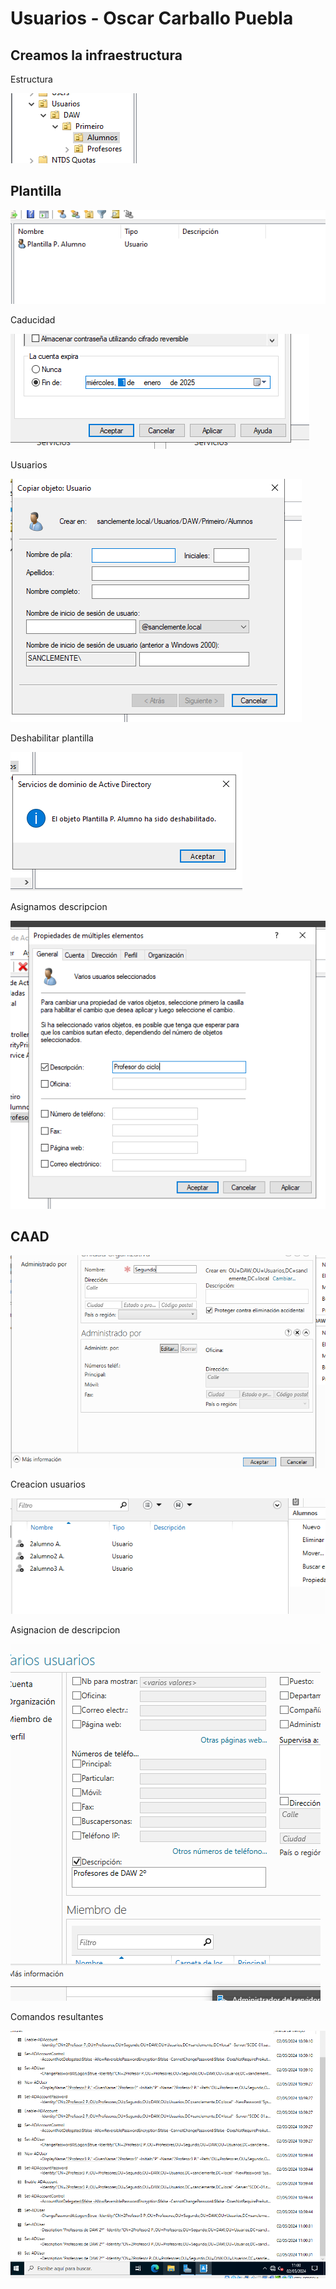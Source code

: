 # Usuarios - Oscar Carballo Puebla

## Creamos la infraestructura

Estructura

![estructura](./img/estructura.png)

## Plantilla

![plantilla](./img/plantilla.png)

Caducidad

![caducidad](./img/caducidad.png)

Usuarios

![usuarios](./img/copiaUsuarios.png)

Deshabilitar plantilla

![desh](./img/deshabilitarPlantilla.png)

Asignamos descripcion

![descripcion](./img/Asignacion%20de%20descripcion%20multiple.png)

## CAAD

![estructura](./img/CAAD%20-%20Estructura.png)

Creacion usuarios

![alumnos](./img/alumnosSegundo.png)

Asignacion de descripcion

![descricion](./img/CAAD%20-%20descripcion%20multiple.png)

Comandos resultantes

![comandos](./img/Comandos.png)